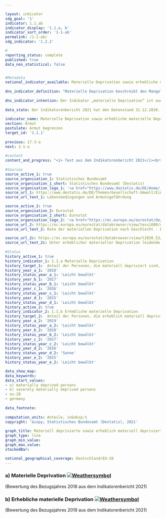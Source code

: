 ```yaml
---

layout: indicator    
sdg_goal: '1'    
indicator: 1.1.ab    
indicator_display: '1.1.a, b'    
indicator_sort_order: '1-1-ab'    
permalink: /1-1-ab/    
sdg_indicator: '1.2.2'    

#    
reporting_status: complete    
published: true    
data_non_statistical: false    


#Metadata    
national_indicator_available: Materielle Deprivation sowie erhebliche materielle Deprivation    
    
dns_indicator_definition: "Materielle Deprivation beschreibt den Mangel an bestimmten Gebrauchsgütern und den unfreiwilligen Verzicht auf ausgewählten Konsum aus finanziellen Gründen. Beide Indikatoren geben den Anteil der Personen an der Gesamtbevölkerung an, die als materiell depriviert (1.1.a) bzw. als erheblich materiell depriviert (1.1.b) gelten. Die (erhebliche) materielle Entbehrung trifft für alle Menschen zu, deren Haushalt von neun vorgegebenen Kriterien, welche die finanziellen Einschränkungen des Haushalts widerspiegeln, mindestens drei (erheblich materiell depriviert: mindestens vier) erfüllt."    
    
dns_indicator_intention: Der Indikator „materielle Deprivation“ ist auch Teil der ausführlichen Armuts- und Reichtumsberichterstattung der Bundesregierung. Durch die Identifikation individueller Mangelsituationen soll er zur Abbildung armutsgefährdeter Lebenslagen dienen. Ziel der Bekämpfung „materieller Deprivation“ ist es, dass der Prozentsatz der Personen, die materiell depriviert bzw. erheblich materiell depriviert sind, jeweils unter dem Niveau der Europäischen Union liegt.    
    
data_state: Der Indikatorenbericht 2021 hat den Datenstand 31.12.2020. Die Daten auf der DNS-Online Plattform werden regelmäßig aktualisiert, sodass online aktuellere Daten verfügbar sein können als im Indikatorenbericht 2021 veröffentlicht.    
    
indicator_name: Materielle Deprivation sowie erhebliche materielle Deprivation    
section: Armut    
postulate: Armut begrenzen    
target_id: '1.1.1'    
    
previous: 17-3-a    
next: 2-1-a    
    
#content    
content_and_progress: "<i> Text aus dem Indikatorenbericht 2021</i><br><br>Die Daten stammen aus der europaweit harmonisierten, jährlichen Statistik über Einkommen und Lebensbedingungen (EU-SILC), die in Deutschland vom Statistischen Bundesamt in Zusammenarbeit mit den Statistischen Landesämtern unter dem Namen „Leben in Europa“ durchgeführt wird. Dabei geben jährlich etwa 14&nbsp;000 Privathaushalte in Deutschland auf freiwilliger Basis Auskunft zu Einkommen und Lebensbedingungen.<br><br>Beide Indikatoren stellen den Anteil der Bevölkerung dar, welcher basierend auf der Selbsteinschätzung in mehreren Bereichen einen unfreiwilligen Verzicht oder Mangel aus finanziellen Gründen empfindet. Als Prüfmerkmale wurden Ausgaben für eine Lebensführung ausgewählt, die in Europa als angemessen, wünschenswert oder gar notwendig angesehen wird. Diese neun Kriterien, die zur Beschreibung „materieller Entbehrung“ dienen, sind für alle Länder, in denen EU-SILC durchgeführt wird, einheitlich und ermöglichen somit einen europaweiten Vergleich.<br><br>Die neun Merkmale umfassen im Einzelnen: das Fehlen eines Autos, einer Waschmaschine, eines Farbfernsehgeräts oder eines Telefons im Haushalt (jeweils weil es sich der Haushalt finanziell nicht leisten kann), ein finanzielles Problem zu haben, die Miete nicht zahlen zu können, Hypothek oder Rechnungen für Versorgungsleistungen nicht rechtzeitig bezahlen zu können, die Wohnung nicht angemessen heizen zu können, nicht jeden zweiten Tag Fleisch, Fisch oder eine gleichwertige vegetarische Mahlzeit essen zu können, nicht jährlich eine Woche Urlaub außerhalb der eigenen Wohnung verbringen zu können oder unerwartete Ausgaben in einer bestimmten Höhe (2018: 1&nbsp;050 Euro) aus eigenen finanziellen Mitteln nicht bestreiten zu können.<br><br>Mit der materiellen Deprivation verbunden ist das Problem der sozialen Ausgrenzung, da die Teilnahme am gesellschaftlichen Leben aufgrund fehlender finanzieller Mittel gefährdet ist. Der Indikator „Erhebliche materielle Entbehrung“ ist ebenfalls Teil des Indikators „Armut oder soziale Ausgrenzung“, mit dem eines der fünf Kernziele der Europa 2020-Strategie (Bekämpfung von Armut und sozialer Ausgrenzung) gemessen wird.<br><br>Im Jahr 2018 galten 7,8&nbsp;% der Bevölkerung in Deutschland als materiell depriviert, 3,1&nbsp;% waren von erheblicher materieller Entbehrung betroffen. Die entsprechenden Werte lagen im Jahr 2010 bei 11,1 bzw. 4,5&nbsp;%, in den Folgejahren teilweise auch etwas darüber. So zeichnete sich im Zeitverlauf, ähnlich wie in der gesamten EU, ein leichter Rückgang ab. Die Durchschnittswerte für Personen in der EU sind jedoch jeweils deutlich höher als die Werte für Deutschland. So betrug 2018 der Anteil der materiell deprivierten EU-Bevölkerung nach Schätzung des statistischen Amts der Europäischen Union (Eurostat) 13,1&nbsp;% und war damit um mehr als die Hälfte höher als in Deutschland. Als erheblich materiell depriviert galten 5,9&nbsp;%. Diese Quote ist um 90&nbsp;% höher als der deutsche Vergleichswert."    
    
#Sources    
source_active_1: true                    
source_organisation_1: Statistisches Bundesamt                    
source_organisation_1_short: Statistisches Bundesamt (Destatis)                    
source_organisation_logo_1: '<a href="https://www.destatis.de/DE/Home/_inhalt.html"><img src="https://g205sdgs.github.io/sdg-indicators/public/logos/destatis.png" alt=" Statistisches Bundesamt (Destatis)" title="Klicken Sie hier um zu der Homepage der Organisation zu gelangen" style="border: transparent"/></a>'                    
source_url_1: https://www.destatis.de/DE/Themen/Gesellschaft-Umwelt/Einkommen-Konsum-Lebensbedingungen/Lebensbedingungen-Armutsgefaehrdung/_inhalt.html                        
source_url_text_1: Lebensbedingungen und Armutsgefährdung                         

source_active_2: true                    
source_organisation_2: Eurostat                    
source_organisation_2_short: Eurostat                    
source_organisation_logo_2: '<a href="https://ec.europa.eu/eurostat/de/home"><img src="https://g205sdgs.github.io/sdg-indicators/public/logos/eurostat.png" alt=" Eurostat" title="Klicken Sie hier um zu der Homepage der Organisation zu gelangen" style="border: transparent"/></a>'                    
source_url_2: https://ec.europa.eu/eurostat/databrowser/view/tessi080/default/table?lang=de                        
source_url_text_2: Rate der materiellen Deprivation nach Geschlecht - EU-SILC Erhebung                        

source_url_2c: https://ec.europa.eu/eurostat/databrowser/view/t2020_53/default/table?lang=de                        
source_url_text_2c: Unter erheblicher materieller Deprivation leidende Personen                        
    
#Status    
history_active_1: true
history_indicator_1: 1.1.a Materielle Deprivation
history_target_1:  Anteil der Personen, die materiell depriviert sind, bis 2030 deutlich unter EU-28-Wert halten
history_year_a_1: '2018'                            
history_status_year_a_1: 'Leicht bewölkt'
history_year_b_1: '2017'                            
history_status_year_b_1: 'Leicht bewölkt'
history_year_c_1: '2016'                            
history_status_year_c_1: 'Leicht bewölkt'
history_year_d_1: '2015'                            
history_status_year_d_1: 'Leicht bewölkt'
history_active_2: true
history_indicator_2: 1.1.b Erhebliche materielle Deprivation
history_target_2:  Anteil der Personen, die erheblich materiell depriviert sind, bis 2030 deutlich unter EU-28-Wert halten
history_year_a_2: '2019'                            
history_status_year_a_2: 'Leicht bewölkt'
history_year_b_2: '2018'                            
history_status_year_b_2: 'Leicht bewölkt'
history_year_c_2: '2017'                            
history_status_year_c_2: 'Leicht bewölkt'
history_year_d_2: '2016'                            
history_status_year_d_2: 'Sonne'
history_year_e_2: '2015'                            
history_status_year_e_2: 'Leicht bewölkt'    

data_show_map:     
data_keywords:    
data_start_values:     
- a) materially deprived persons
- b) severely materially deprived persons
- eu-28
- germany
    
data_footnote:     
    
computation_units: Anteile, in&nbsp;%    
copyright: '&copy; Statistisches Bundesamt (Destatis), 2021'
    
graph_title: Materiell deprivierte sowie erheblich materiell deprivierte Personen    
graph_type: line    
graph_min_value:     
graph_max_value:     
stackedBar:     

national_geographical_coverage: Deutschland/EU-28    
---    
```

<div>
  <div class="my-header">
    <h3>a) Materielle Deprivation
      <a href="https://sustainabledevelopment-deutschland.github.io/status/"><img src="https://g205sdgs.github.io/sdg-indicators/public/Wettersymbole/Leicht bewölkt.png" title="Bei Fortsetzung der Entwicklung würde das Ziel voraussichtlich um mindestens 5&nbsp;%, aber maximal um 20&nbsp;% der Differenz zwischen Zielwert und aktuellem Wert verfehlt" alt="Weathersymbol" />
      </a>
    </h3>
  </div>
  <div class="my-header-note">
    <span> (Bewertung des Bezugsjahres 2018 aus dem Indikatorenbericht 2021)</span>
  </div>
</div>
<div>
  <div class="my-header">
    <h3>b) Erhebliche materielle Deprivation
      <a href="https://sustainabledevelopment-deutschland.github.io/status/"><img src="https://g205sdgs.github.io/sdg-indicators/public/Wettersymbole/Leicht bewölkt.png" title="Bei Fortsetzung der Entwicklung würde das Ziel voraussichtlich um mindestens 5&nbsp;%, aber maximal um 20&nbsp;% der Differenz zwischen Zielwert und aktuellem Wert verfehlt" alt="Weathersymbol" />
      </a>
    </h3>
  </div>
  <div class="my-header-note">
    <span> (Bewertung des Bezugsjahres 2019 aus dem Indikatorenbericht 2021)</span>
  </div>
</div>